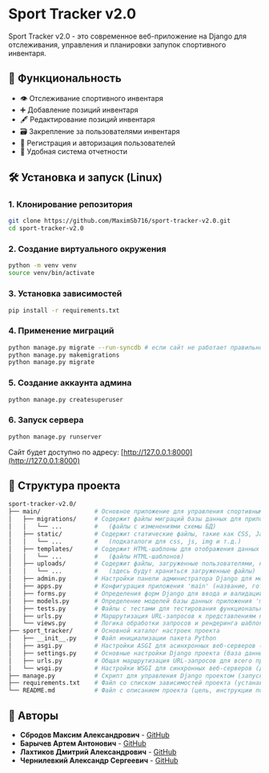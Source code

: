 # Sport Tracker v2.0

Sport Tracker v2.0 - это современное веб-приложение на Django для отслеживания, управления и планировки запупок спортивного инвентаря.

## 🚀 Функциональность

- 👁️ Отслеживание спортивного инвентаря
- ➕ Добавление позиций инвентаря
- 🖋️ Редактирование позиций инвентаря
- 🗃️ Закрепление за пользователями инвентаря
- 👥 Регистрация и авторизация пользователей
- 📑 Удобная система отчетности

## 🛠️ Установка и запуск (Linux)

### 1. Клонирование репозитория
```bash
git clone https://github.com/MaximSb716/sport-tracker-v2.0.git
cd sport-tracker-v2.0
```

### 2. Создание виртуального окружения
```bash
python -m venv venv
source venv/bin/activate
```

### 3. Установка зависимостей
```bash
pip install -r requirements.txt
```

### 4. Применение миграций
```bash
python manage.py migrate --run-syncdb # если сайт не работает правильно
python manage.py makemigrations
python manage.py migrate
```

### 5. Создание аккаунта админа
```bash
python manage.py createsuperuser
```

### 6. Запуск сервера
```bash
python manage.py runserver
```

Сайт будет доступно по адресу: [http://127.0.0.1:8000](http://127.0.0.1:8000)

## 📂 Структура проекта

```bash
sport-tracker-v2.0/
├── main/               # Основное приложение для управления спортивным инвентарем
│   ├── migrations/     # Содержит файлы миграций базы данных для приложения 'main'
│   │   └── ...         #   (файлы с изменениями схемы БД)
│   ├── static/         # Содержит статические файлы, такие как CSS, JavaScript, изображения для приложения 'main'
│   │   └── ...         #   (подкаталоги для css, js, img и т.д.)
│   ├── templates/      # Содержит HTML-шаблоны для отображения данных и пользовательского интерфейса приложения 'main'
│   │   └── ...         #   (файлы HTML-шаблонов)
│   ├── uploads/        # Содержит файлы, загруженные пользователями, например, изображения предметов
│   │   └── ...         #   (здесь будут храниться загруженные файлы)
│   ├── admin.py        # Настройки панели администратора Django для моделей приложения 'main'
│   ├── apps.py         # Конфигурация приложения 'main' (название, готовность и т.д.)
│   ├── forms.py        # Определения форм Django для ввода и валидации данных приложения 'main'
│   ├── models.py       # Определение моделей базы данных приложения 'main' (таблицы БД и их поля)
│   ├── tests.py        # Файлы с тестами для тестирования функциональности приложения 'main'
│   ├── urls.py         # Маршрутизация URL-запросов к представлениям приложения 'main'
│   └── views.py        # Логика обработки запросов и рендеринга шаблонов приложения 'main' (представления)
├── sport_tracker/      # Основной каталог настроек проекта
│   ├── __init__.py     # Файл инициализации пакета Python
│   ├── asgi.py         # Настройки ASGI для асинхронных веб-серверов (для production)
│   ├── settings.py     # Основные настройки Django проекта (база данных, приложения, ключи, и т.д.)
│   ├── urls.py         # Общая маршрутизация URL-запросов для всего проекта
│   └── wsgi.py         # Настройки WSGI для синхронных веб-серверов (для production)
├── manage.py           # Скрипт для управления Django проектом (запуск сервера, миграции и т.д.)
├── requirements.txt    # Файл со списком зависимостей проекта (устанавливается pip install -r requirements.txt)
└── README.md           # Файл с описанием проекта (цель, инструкции по установке и запуску и т.д.)
```

## 🤝 Авторы
- **Сбродов Максим Александрович** - [GitHub](https://github.com/MaximSb716)
- **Барычев Артем Антонович** - [GitHub](https://github.com/Artem2062)
- **Лахтиков Дмитрий Александрович** - [GitHub](https://github.com/Lahtikov)
- **Чернилевкий Александр Сергеевич** - [GitHub](https://github.com/ALEKSANDR7899)
